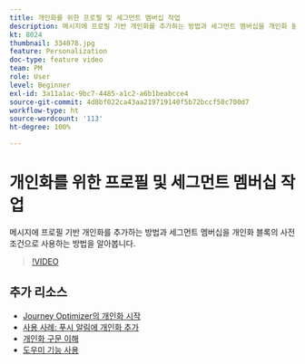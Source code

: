 ```yaml
---
title: 개인화를 위한 프로필 및 세그먼트 멤버십 작업
description: 메시지에 프로필 기반 개인화를 추가하는 방법과 세그먼트 멤버십을 개인화 블록의 사전 조건으로 사용하는 방법을 알아봅니다.
kt: 8024
thumbnail: 334078.jpg
feature: Personalization
doc-type: feature video
team: PM
role: User
level: Beginner
exl-id: 3a11a1ac-9bc7-4485-a1c2-a6b1beabcce4
source-git-commit: 4d8bf022ca43aa219719140f5b72bccf50c700d7
workflow-type: ht
source-wordcount: '113'
ht-degree: 100%

---
```


# 개인화를 위한 프로필 및 세그먼트 멤버십 작업

메시지에 프로필 기반 개인화를 추가하는 방법과 세그먼트 멤버십을 개인화 블록의 사전 조건으로 사용하는 방법을 알아봅니다.

>[!VIDEO](https://video.tv.adobe.com/v/334078?quality=12)

## 추가 리소스

* [Journey Optimizer의 개인화 시작](https://experienceleague.adobe.com/docs/journey-optimizer/using/personalization/personalize.html?lang=ko)
* [사용 사례: 푸시 알림에 개인화 추가](https://experienceleague.adobe.com/docs/journey-optimizer/using/personalization/personalization-use-cases/personalization-use-case.html?lang=ko)
* [개인화 구문 이해](https://experienceleague.adobe.com/docs/journey-optimizer/using/personalization/personalization-syntax.html?lang=ko)
* [도우미 기능 사용](https://experienceleague.adobe.com/docs/journey-optimizer/using/personalization/functions/functions.html?lang=ko)
